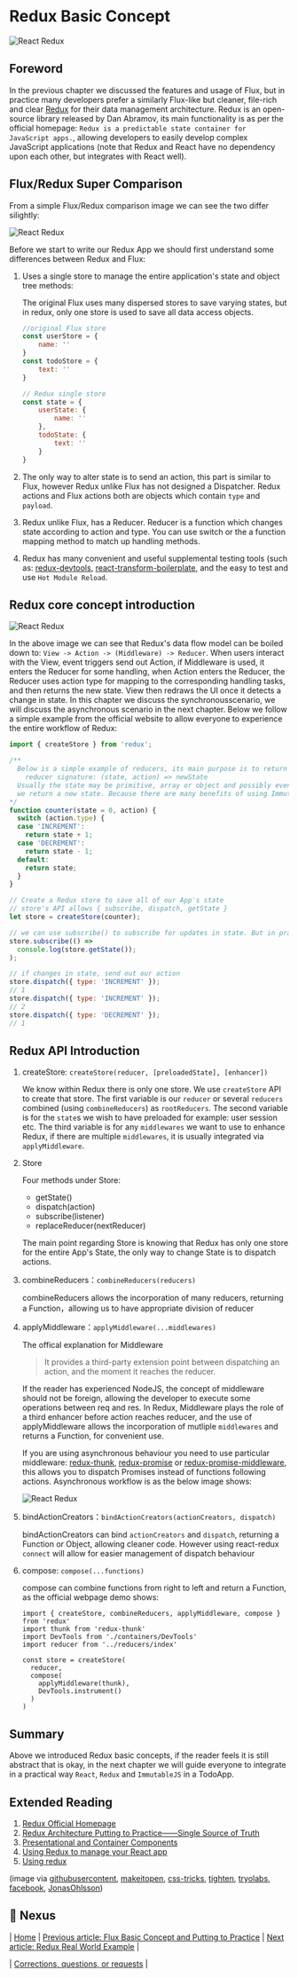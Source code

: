 # Redux Basic Concept

![React Redux](./images/redux-logo.png "React Redux")

## Foreword
In the previous chapter we discussed the features and usage of Flux, but in practice many developers prefer a similarly Flux-like but cleaner, file-rich and clear [Redux](http://redux.js.org/index.html) for their data management architecture. Redux is an open-source library released by Dan Abramov, its main functionality is as per the official homepage: `Redux is a predictable state container for JavaScript apps.`, allowing developers to easily develop complex JavaScript applications (note that Redux and React have no dependency upon each other, but integrates with React well).

## Flux/Redux Super Comparison

From a simple Flux/Redux comparison image we can see the two differ silightly:

![React Redux](./images/using-redux-compare.jpg "React Redux")

Before we start to write our Redux App we should first understand some differences between Redux and Flux:

1. Uses a single store to manage the entire application's state and object tree methods:

	The original Flux uses many dispersed stores to save varying states, but in redux, only one store is used to save all data access objects.

	```javascript
	//original Flux store
	const userStore = {
	    name: ''
	}
	const todoStore = {
	    text: ''
	}

	// Redux single store
	const state = {
	    userState: {
	        name: ''
	    },
	    todoState: {
	        text: ''
	    }
	}
	```

2. The only way to alter state is to send an action, this part is similar to Flux, however Redux unlike Flux has not designed a Dispatcher. Redux actions and Flux actions both are objects which contain `type` and `payload`.

3. Redux unlike Flux, has a Reducer. Reducer is a function which changes state according to action and type. You can use switch or the a function mapping method to match up handling methods. 

4. Redux has many convenient and useful supplemental testing tools (such as: [redux-devtools](https://github.com/gaearon/redux-devtools), [react-transform-boilerplate](https://github.com/gaearon/react-transform-boilerplate), and the easy to test and use `Hot Module Reload`.

## Redux core concept introduction

![React Redux](./images/redux-flowchart.png "React Redux")

In the above image we can see that Redux's data flow model can be boiled down to: `View -> Action -> (Middleware) -> Reducer`. When users interact with the View, event triggers send out Action, if Middleware is used, it enters the Reducer for some handling, when Action enters the Reducer, the Reducer uses action type for mapping to the corresponding handling tasks, and then returns the new state. View then redraws the UI once it detects a change in state. In this chapter we discuss the synchronousscenario, we will discuss the asynchronous scenario in the next chapter. Below we follow a simple example from the official website to allow everyone to experience the entire workflow of Redux:

```javascript
import { createStore } from 'redux';

/** 
  Below is a simple example of reducers, its main purpose is to return an appropriate new state based on the incoming action type
	reducer signature: (state, action) => newState
  Usually the state may be primitive, array or object and possibly even ImmutableJS Data. But pay note we cannot edit the original state,
  we return a new state. Because there are many benefits of using ImmutableJS in Redux, our example App will also use ImmutableJS 
*/
function counter(state = 0, action) {
  switch (action.type) {
  case 'INCREMENT':
    return state + 1;
  case 'DECREMENT':
    return state - 1;
  default:
    return state;
  }
}

// Create a Redux store to save all of our App's state
// store's API allows { subscribe, dispatch, getState } 
let store = createStore(counter);

// we can use subscribe() to subscribe for updates in state. But in practice react-redux is often used to bridge React and Redux
store.subscribe(() =>
  console.log(store.getState());
);

// if changes in state, send out our action
store.dispatch({ type: 'INCREMENT' });
// 1
store.dispatch({ type: 'INCREMENT' });
// 2
store.dispatch({ type: 'DECREMENT' });
// 1
```

## Redux API Introduction

1. createStore: `createStore(reducer, [preloadedState], [enhancer])`

	We know within Redux there is only one store. We use `createStore` API to create that store. The first variable is our `reducer` or several `reducers` combined (using `combineReducers`) as `rootReducers`. The second variable is for the `state`s we wish to have preloaded for example: user session etc. The third variable is for any `middlewares` we want to use to enhance Redux, if there are multiple `middlewares`, it is usually integrated via `applyMiddleware`.

2. Store

	Four methods under Store:

	- getState()
	- dispatch(action)
	- subscribe(listener)
	- replaceReducer(nextReducer)

	The main point regarding Store is knowing that Redux has only one store for the entire App's State, the only way to change State is to dispatch actions.

3. combineReducers：`combineReducers(reducers)`

	combineReducers allows the incorporation of many reducers, returning a Function，allowing us to have appropriate division of reducer

4. applyMiddleware：`applyMiddleware(...middlewares)`	

	The offical explanation for Middleware
	> It provides a third-party extension point between dispatching an
	action, and the moment it reaches the reducer.
		
	If the reader has experienced NodeJS, the concept of middleware should not be foreign, allowing the developer to execute some operations between req and res. In Redux, Middleware plays the role of a third enhancer before action reaches reducer, and the use of applyMiddleware allows the incorporation of mutliple `middlewares` and returns a Function, for convenient use.

	If you are using asynchronous behaviour you need to use particular middleware: [redux-thunk](https://github.com/gaearon/redux-thunk), [redux-promise](https://github.com/acdlite/redux-promise) or [redux-promise-middleware](https://github.com/pburtchaell/redux-promise-middleware), this allows you to dispatch Promises instead of functions following actions. Asynchronous workflow is as the below image shows:

	![React Redux](./images/react-redux-diagram.png "React Redux")

5. bindActionCreators：`bindActionCreators(actionCreators, dispatch)`

	bindActionCreators can bind `actionCreators` and `dispatch`, returning a Function or Object, allowing cleaner code. However using react-redux `connect` will allow for easier management of dispatch behaviour

6. compose: `compose(...functions)`
	
	compose can combine functions from right to left and return a Function, as the official webpage demo shows:

	```
	import { createStore, combineReducers, applyMiddleware, compose } from 'redux'
	import thunk from 'redux-thunk'
	import DevTools from './containers/DevTools'
	import reducer from '../reducers/index'

	const store = createStore(
	  reducer,
	  compose(
	    applyMiddleware(thunk),
	    DevTools.instrument()
	  )
	)
	```

## Summary
Above we introduced Redux basic concepts, if the reader feels it is still abstract that is okay, in the next chapter we will guide everyone to integrate in a practical way `React`, `Redux` and `ImmutableJS` in a TodoApp.

## Extended Reading
1. [Redux Official Homepage](http://redux.js.org/index.html)
2. [Redux Architecture Putting to Practice——Single Source of Truth](http://react-china.org/t/redux-single-source-of-truth/5564)
3. [Presentational and Container Components](https://medium.com/@dan_abramov/smart-and-dumb-components-7ca2f9a7c7d0)
4. [Using Redux to manage your React app](https://github.com/matthew-sun/blog/issues/18)
5. [Using redux](http://www.slideshare.net/JonasOhlsson/using-redux)

(image via [githubusercontent](https://raw.githubusercontent.com/reactjs/redux/master/logo/logo-title-dark.png), [makeitopen](http://makeitopen.com/static/images/redux_flowchart.png), [css-tricks](https://css-tricks.com/wp-content/uploads/2016/03/redux-article-3-03.svg), [tighten](https://blog.tighten.co/assets/img/react-redux-diagram.png), [tryolabs](http://blog.tryolabs.com/wp-content/uploads/2016/04/redux-simple-f8-diagram.png), [facebook](https://facebook.github.io/flux/img/flux-simple-f8-diagram-with-client-action-1300w.png), [JonasOhlsson](http://www.slideshare.net/JonasOhlsson/using-redux))

## :door: Nexus
| [Home](https://github.com/sycherng/reactjs101/tree/en-US) | [Previous article: Flux Basic Concept and Putting to Practice](https://github.com/sycherng/reactjs101/blob/en-US/Ch07/react-flux-introduction.md) | [Next article: Redux Real World Example](https://github.com/sycherng/reactjs101/blob/en-US/Ch07/react-redux-real-world-example.md) |

| [Corrections, questions, or requests](https://github.com/kdchang/reactjs101/issues) |
